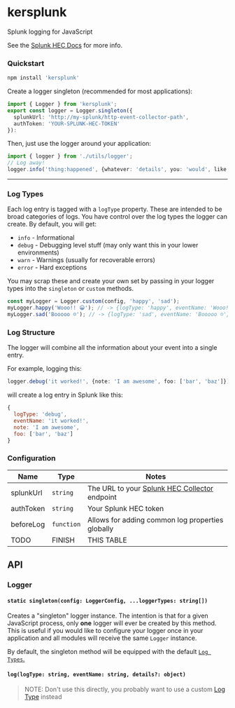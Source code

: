 # kersplunk
Splunk logging for JavaScript

See the [Splunk HEC Docs](https://docs.splunk.com/Documentation/Splunk/latest/Data/UsetheHTTPEventCollector) for more info.

### Quickstart

```sh
npm install 'kersplunk'
```

Create a logger singleton (recommended for most applications):
```typescript
import { Logger } from 'kersplunk';
export const logger = Logger.singleton({
  splunkUrl: 'http://my-splunk/http-event-collector-path',
  authToken: 'YOUR-SPLUNK-HEC-TOKEN'
}):
```


Then, just use the logger around your application:
```typescript
import { logger } from './utils/logger';
// Log away!
logger.info('thing:happened', {whatever: 'details', you: 'would', like: { to: 'add'}});
```

---

### Log Types

Each log entry is tagged with a `logType` property. These are intended to be broad categories of logs. You have control over the log types the logger can create. By default, you will get:
* `info` - Informational
* `debug` - Debugging level stuff (may only want this in your lower environments)
* `warn` - Warnings (usually for recoverable errors)
* `error` - Hard exceptions

You may scrap these and create your own set by passing in your logger types into the `singleton` or `custom` methods.
```typescript
const myLogger = Logger.custom(config, 'happy', 'sad');
myLogger.happy('Wooo!! 😀'); // -> {logType: 'happy', eventName: 'Wooo!! 😀'}
myLogger.sad('Booooo ☹️'); // -> {logType: 'sad', eventName: 'Booooo ☹️'}
```
### Log Structure
The logger will combine all the information about your event into a single entry.

For example, logging this:

```typescript
logger.debug('it worked!', {note: 'I am awesome', foo: ['bar', 'baz']});
```

will create a log entry in Splunk like this:
```javascript
{
  logType: 'debug',
  eventName: 'it worked!',
  note: 'I am awesome',
  foo: ['bar', 'baz']
}
```

### Configuration
| Name | Type | Notes |
|--|--|--|
| splunkUrl | `string`  | The URL to your [Splunk HEC Collector](https://docs.splunk.com/Documentation/Splunk/latest/Data/UsetheHTTPEventCollector) endpoint |
| authToken | `string` | Your Splunk HEC token |
| beforeLog | `function` | Allows for adding common log properties globally |
|TODO| FINISH| THIS TABLE|

## API

### Logger

#### `static singleton(config: LoggerConfig, ...loggerTypes: string[])`
Creates a "singleton" logger instance. The intention is that for a given JavaScript process, only **one** logger will ever be created by this method. This is useful if you would like to configure your logger once in your application and all modules will receive the same `Logger` instance.

By default, the singleton method will be equipped with the default [`Log Types`.](#log-types)

#### `log(logType: string, eventName: string, details?: object)`
> NOTE:  Don't use this directly, you probably want to use a custom [Log Type](#log-types) instead

